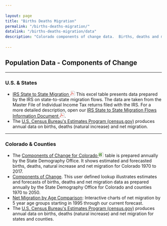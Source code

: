 ```yaml
---

layout: page
title: "Births Deaths Migration"
permalink: "/births-deaths-migration/"
datalink: "/births-deaths-migration/data"
description: "Colorado components of change data.  Births, deaths and migration by County."

---
```


## Population Data - Components of Change

- - -

### U.S. & States

- [IRS State to State Migration ![pdf](/images/page_white_acrobat.png 'download pdf file')](https://drive.google.com/uc?export=download&id=0B2oqdPZKJqK7TVRiYlI5RnR0Tms) This excel table presents data prepared by the IRS on state-to-state migration flows. The data are taken from the Master File of Individual Income Tax returns filed with the IRS. For a more detailed description, open our [IRS State to State Migration Flows Information Document ![pdf](/images/page_white_acrobat.png 'download pdf file')](https://drive.google.com/uc?export=download&id=0B2oqdPZKJqK7QU1zLWdsV0NuMEE).
- The [U.S. Census Bureau\'s Estimates Program (census.gov)](https://www.census.gov/programs-surveys/popest/data.html) produces annual data on births, deaths (natural increase) and net migration.

- - -

### Colorado & Counties

- The [Components of Change for Colorado ![xls](/images/page_white_excel.png 'download xls file')](https://drive.google.com/uc?export=download&id=0B-vz6H4k4SESYk04anlab3BUNDQ) table is prepared annually by the State Demography Office. It shows estimated and forecasted births, deaths, natural increase and net migration for Colorado 1970 to 2017.
- [Components of Change](/births-deaths-migration/data/components-change#components-of-change).  This user defined lookup illustrates estimates and forecasts of births, deaths and net migration data as prepared annually by the State Demography Office for Colorado and counties 1970 to 2050.
- [Net Migration by Age Comparison](https://gis.dola.colorado.gov/apps/netmigration_dashboard/): Interactive charts of net migration by 5 year age groups starting in 1995 through our current forecast.
- The [U.S. Census Bureau\'s Estimates Program (census.gov)](https://www.census.gov/programs-surveys/popest.html) produces annual data on births, deaths (natural increase) and net migration for states and counties.
